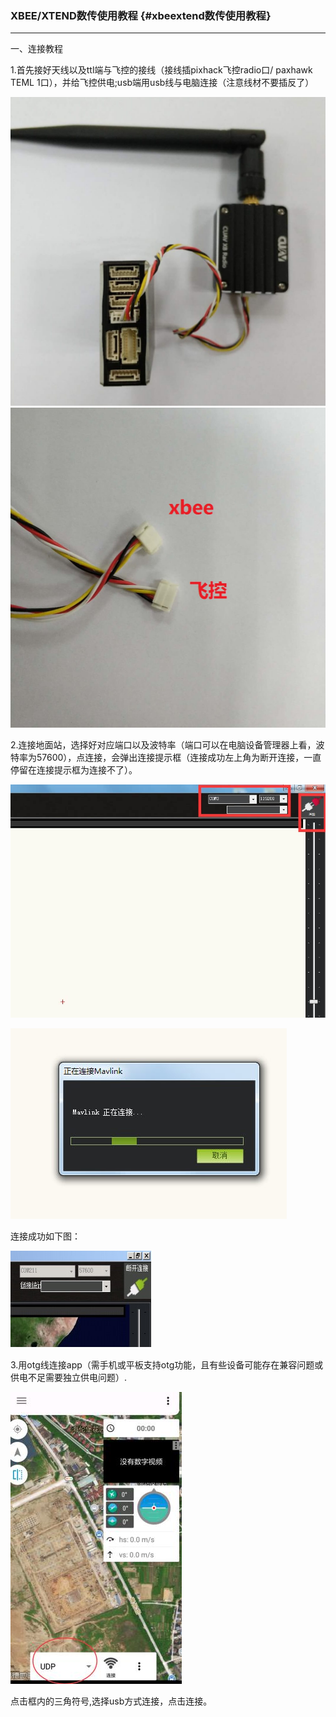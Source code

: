 ### XBEE/XTEND数传使用教程 {#xbeextend数传使用教程}

---

一、连接教程

1.首先接好天线以及ttl端与飞控的接线（接线插pixhack飞控radio口/ paxhawk TEML 1口），并给飞控供电;usb端用usb线与电脑连接（注意线材不要插反了）

![](/assets/xbee.jpg)![](/assets/xbee2.jpg)

2.连接地面站，选择好对应端口以及波特率（端口可以在电脑设备管理器上看，波特率为57600），点连接，会弹出连接提示框（连接成功左上角为断开连接，一直停留在连接提示框为连接不了）。

![](/assets/xbee3.jpg)

![](/assets/XBEE4.jpg)

连接成功如下图：

![](/assets/XBEE5.jpg)

3.用otg线连接app（需手机或平板支持otg功能，且有些设备可能存在兼容问题或供电不足需要独立供电问题）.

![](/assets/3.jpg)


点击框内的三角符号,选择usb方式连接，点击连接。



